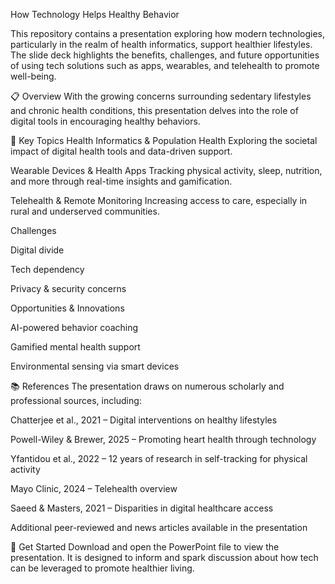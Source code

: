 How Technology Helps Healthy Behavior

This repository contains a presentation exploring how modern technologies, particularly in the realm of health informatics, support healthier lifestyles. The slide deck highlights the benefits, challenges, and future opportunities of using tech solutions such as apps, wearables, and telehealth to promote well-being.

📋 Overview
With the growing concerns surrounding sedentary lifestyles and chronic health conditions, this presentation delves into the role of digital tools in encouraging healthy behaviors.

🧠 Key Topics
Health Informatics & Population Health
Exploring the societal impact of digital health tools and data-driven support.

Wearable Devices & Health Apps
Tracking physical activity, sleep, nutrition, and more through real-time insights and gamification.

Telehealth & Remote Monitoring
Increasing access to care, especially in rural and underserved communities.

Challenges

Digital divide

Tech dependency

Privacy & security concerns

Opportunities & Innovations

AI-powered behavior coaching

Gamified mental health support

Environmental sensing via smart devices

📚 References
The presentation draws on numerous scholarly and professional sources, including:

Chatterjee et al., 2021 – Digital interventions on healthy lifestyles

Powell-Wiley & Brewer, 2025 – Promoting heart health through technology

Yfantidou et al., 2022 – 12 years of research in self-tracking for physical activity

Mayo Clinic, 2024 – Telehealth overview

Saeed & Masters, 2021 – Disparities in digital healthcare access

Additional peer-reviewed and news articles available in the presentation


🚀 Get Started
Download and open the PowerPoint file to view the presentation. It is designed to inform and spark discussion about how tech can be leveraged to promote healthier living.
